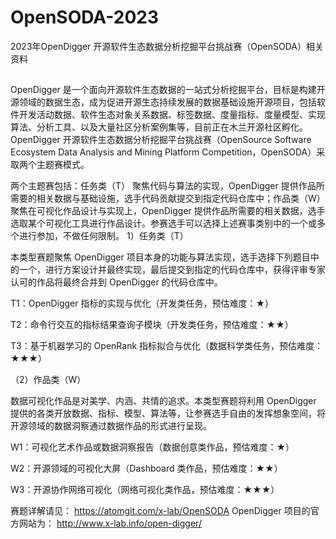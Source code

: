 # OpenSODA-2023
2023年OpenDigger 开源软件生态数据分析挖掘平台挑战赛（OpenSODA）相关资料
## 
OpenDigger 是一个面向开源软件生态数据的一站式分析挖掘平台，目标是构建开源领域的数据生态，成为促进开源生态持续发展的数据基础设施开源项目，包括软件开发活动数据、软件生态对象关系数据、标签数据、度量指标、度量模型、实现算法、分析工具、以及大量社区分析案例集等，目前正在木兰开源社区孵化。OpenDigger 开源软件生态数据分析挖掘平台挑战赛（OpenSource Software Ecosystem Data Analysis and Mining Platform Competition，OpenSODA）采取两个主题赛模式。

两个主题赛包括：任务类（T） 聚焦代码与算法的实现，OpenDigger 提供作品所需要的相关数据与基础设施，选手代码贡献提交到指定代码仓库中；作品类（W） 聚焦在可视化作品设计与实现上，OpenDigger 提供作品所需要的相关数据，选手选取某个可视化工具进行作品设计。参赛选手可以选择上述赛事类别中的一个或多个进行参加，不做任何限制。
1）任务类（T）

本类型赛题聚焦 OpenDigger 项目本身的功能与算法实现，选手选择下列题目中的一个，进行方案设计并最终实现，最后提交到指定的代码仓库中，获得评审专家认可的作品将最终合并到 OpenDigger 的代码仓库中。

T1：OpenDigger 指标的实现与优化（开发类任务，预估难度：★）

T2：命令行交互的指标结果查询子模块（开发类任务，预估难度：★★）

T3：基于机器学习的 OpenRank 指标拟合与优化（数据科学类任务，预估难度：★★★）

（2）作品类（W）

数据可视化作品是对美学、内涵、共情的追求。本类型赛题将利用 OpenDigger 提供的各类开放数据、指标、模型、算法等，让参赛选手自由的发挥想象空间，将开源领域的数据洞察通过数据作品的形式进行呈现。

W1：可视化艺术作品或数据洞察报告（数据创意类作品，预估难度：★）

W2：开源领域的可视化大屏（Dashboard 类作品，预估难度：★★）

W3：开源协作网络可视化（网络可视化类作品，预估难度：★★★）

赛题详解请见：
https://atomgit.com/x-lab/OpenSODA
OpenDigger 项目的官方网站为：
http://www.x-lab.info/open-digger/


